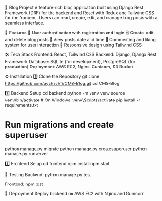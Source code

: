 📖 Blog Project
A feature-rich blog application built using Django Rest Framework (DRF) for the backend and React with Redux and Tailwind CSS for the frontend. Users can read, create, edit, and manage blog posts with a seamless interface.

🚀 Features
📝 User authentication with registration and login
🗒️ Create, edit, and delete blog posts
📅 View posts date and time
💬 Commenting and liking system for user interaction
🎨 Responsive design using Tailwind CSS

🛠️ Tech Stack
Frontend: React, Tailwind CSS
Backend: Django, Django Rest Framework
Database: SQLite (for development), PostgreSQL (for production)
Deployment: AWS EC2, Nginx, Gunicorn, S3 Bucket


⚙️ Installation
1️⃣ Clone the Repository
git clone https://github.com/ayshashfi/CMS-Blog.git
cd CMS-Blog

2️⃣ Backend Setup
cd backend
python -m venv venv
source venv/bin/activate  # On Windows: venv\Scripts\activate
pip install -r requirements.txt

# Run migrations and create superuser
python manage.py migrate
python manage.py createsuperuser
python manage.py runserver

3️⃣ Frontend Setup
cd frontend
npm install
npm start

🧪 Testing
Backend:
python manage.py test

Frontend:
npm test

🚢 Deployment
Deploy backend on AWS EC2 with Nginx and Gunicorn

